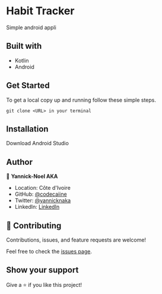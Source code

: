 # Habit Tracker
Simple android appli


## Built with 

- Kotlin
- Android


## Get Started

To get a local copy up and running follow these simple steps.
   ```
   git clone <URL> in your terminal
   ```

## Installation
Download Android Studio

## Author

👤 **Yannick-Noel AKA**

- Location: Côte d'Ivoire
- GitHub: [@codecaiine](https://github.com/codecaiine)
- Twitter: [@yannicknaka](https://twitter.com/yannicknaka)
- LinkedIn: [LinkedIn](https://www.linkedin.com/in/yannick-no%C3%ABl-aka/)

## 🤝 Contributing

Contributions, issues, and feature requests are welcome!

Feel free to check the [issues page](https://github.com/codecaiine/HabitTracker/issues).

## Show your support

Give a ⭐️ if you like this project!
